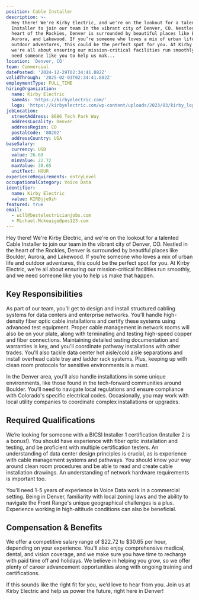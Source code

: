 ```yaml
---
position: Cable Installer
description: >-
  Hey there! We're Kirby Electric, and we're on the lookout for a talented Cable
  Installer to join our team in the vibrant city of Denver, CO. Nestled in the
  heart of the Rockies, Denver is surrounded by beautiful places like Boulder,
  Aurora, and Lakewood. If you’re someone who loves a mix of urban life and
  outdoor adventures, this could be the perfect spot for you. At Kirby Electric,
  we're all about ensuring our mission-critical facilities run smoothly, and we
  need someone like you to help us mak...
location: 'Denver, CO'
team: Commercial
datePosted: '2024-12-29T02:34:41.882Z'
validThrough: '2025-02-03T02:34:41.882Z'
employmentType: FULL_TIME
hiringOrganization:
  name: Kirby Electric
  sameAs: 'https://kirbyelectric.com/'
  logo: 'https://kirbyelectric.com/wp-content/uploads/2023/03/kirby_logo.png'
jobLocation:
  streetAddress: 8686 Tech Park Way
  addressLocality: Denver
  addressRegion: CO
  postalCode: '80202'
  addressCountry: USA
baseSalary:
  currency: USD
  value: 26.68
  minValue: 22.72
  maxValue: 30.65
  unitText: HOUR
experienceRequirements: entryLevel
occupationalCategory: Voice Data
identifier:
  name: Kirby Electric
  value: KIRBjje9zh
featured: true
email:
  - will@bestelectricianjobs.com
  - Michael.Mckeaige@pes123.com
---
```




Hey there! We're Kirby Electric, and we're on the lookout for a talented Cable Installer to join our team in the vibrant city of Denver, CO. Nestled in the heart of the Rockies, Denver is surrounded by beautiful places like Boulder, Aurora, and Lakewood. If you’re someone who loves a mix of urban life and outdoor adventures, this could be the perfect spot for you. At Kirby Electric, we're all about ensuring our mission-critical facilities run smoothly, and we need someone like you to help us make that happen.

## Key Responsibilities

As part of our team, you'll get to design and install structured cabling systems for data centers and enterprise networks. You'll handle high-density fiber optic cable installations and certify these systems using advanced test equipment. Proper cable management in network rooms will also be on your plate, along with terminating and testing high-speed copper and fiber connections. Maintaining detailed testing documentation and warranties is key, and you'll coordinate pathway installations with other trades. You'll also tackle data center hot aisle/cold aisle separations and install overhead cable tray and ladder rack systems. Plus, keeping up with clean room protocols for sensitive environments is a must.

In the Denver area, you'll also handle installations in some unique environments, like those found in the tech-forward communities around Boulder. You’ll need to navigate local regulations and ensure compliance with Colorado's specific electrical codes. Occasionally, you may work with local utility companies to coordinate complex installations or upgrades.

## Required Qualifications

We’re looking for someone with a BICSI Installer 1 certification (Installer 2 is a bonus!). You should have experience with fiber optic installation and testing, and be proficient with multiple certification testers. An understanding of data center design principles is crucial, as is experience with cable management systems and pathways. You should know your way around clean room procedures and be able to read and create cable installation drawings. An understanding of network hardware requirements is important too.

You'll need 1-5 years of experience in Voice Data work in a commercial setting. Being in Denver, familiarity with local zoning laws and the ability to navigate the Front Range's unique geographical challenges is a plus. Experience working in high-altitude conditions can also be beneficial.

## Compensation & Benefits

We offer a competitive salary range of $22.72 to $30.65 per hour, depending on your experience. You'll also enjoy comprehensive medical, dental, and vision coverage, and we make sure you have time to recharge with paid time off and holidays. We believe in helping you grow, so we offer plenty of career advancement opportunities along with ongoing training and certifications.

If this sounds like the right fit for you, we’d love to hear from you. Join us at Kirby Electric and help us power the future, right here in Denver!
